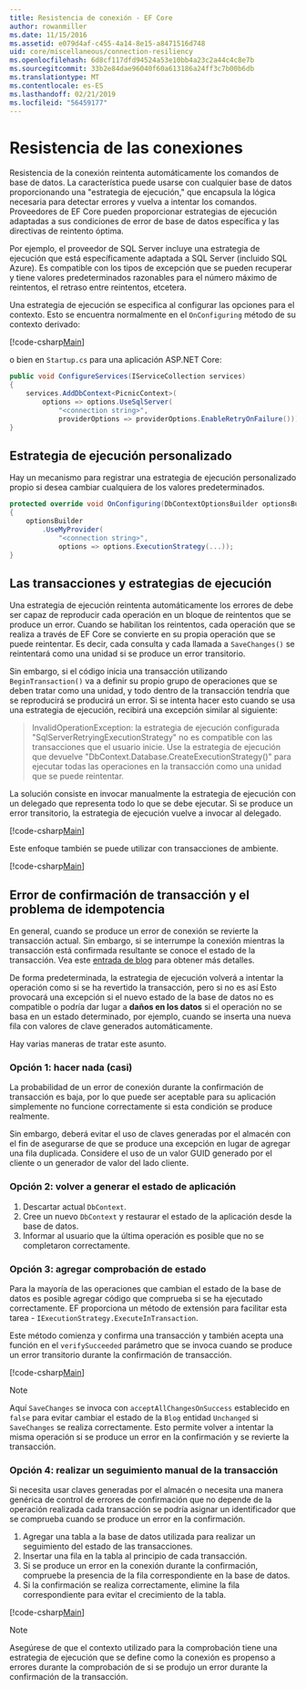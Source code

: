 ```yaml
---
title: Resistencia de conexión - EF Core
author: rowanmiller
ms.date: 11/15/2016
ms.assetid: e079d4af-c455-4a14-8e15-a8471516d748
uid: core/miscellaneous/connection-resiliency
ms.openlocfilehash: 6d8cf117dfd94524a53e10bb4a23c2a44c4c8e7b
ms.sourcegitcommit: 33b2e84dae96040f60a613186a24ff3c7b00b6db
ms.translationtype: MT
ms.contentlocale: es-ES
ms.lasthandoff: 02/21/2019
ms.locfileid: "56459177"
---
```

# <a name="connection-resiliency"></a>Resistencia de las conexiones

Resistencia de la conexión reintenta automáticamente los comandos de base de datos. La característica puede usarse con cualquier base de datos proporcionando una "estrategia de ejecución," que encapsula la lógica necesaria para detectar errores y vuelva a intentar los comandos. Proveedores de EF Core pueden proporcionar estrategias de ejecución adaptadas a sus condiciones de error de base de datos específica y las directivas de reintento óptima.

Por ejemplo, el proveedor de SQL Server incluye una estrategia de ejecución que está específicamente adaptada a SQL Server (incluido SQL Azure). Es compatible con los tipos de excepción que se pueden recuperar y tiene valores predeterminados razonables para el número máximo de reintentos, el retraso entre reintentos, etcetera.

Una estrategia de ejecución se especifica al configurar las opciones para el contexto. Esto se encuentra normalmente en el `OnConfiguring` método de su contexto derivado:

[!code-csharp[Main](../../../samples/core/Miscellaneous/ConnectionResiliency/Program.cs#OnConfiguring)]

o bien en `Startup.cs` para una aplicación ASP.NET Core:

``` csharp
public void ConfigureServices(IServiceCollection services)
{
    services.AddDbContext<PicnicContext>(
        options => options.UseSqlServer(
            "<connection string>",
            providerOptions => providerOptions.EnableRetryOnFailure()));
}
```

## <a name="custom-execution-strategy"></a>Estrategia de ejecución personalizado

Hay un mecanismo para registrar una estrategia de ejecución personalizado propio si desea cambiar cualquiera de los valores predeterminados.

``` csharp
protected override void OnConfiguring(DbContextOptionsBuilder optionsBuilder)
{
    optionsBuilder
        .UseMyProvider(
            "<connection string>",
            options => options.ExecutionStrategy(...));
}
```

## <a name="execution-strategies-and-transactions"></a>Las transacciones y estrategias de ejecución

Una estrategia de ejecución reintenta automáticamente los errores de debe ser capaz de reproducir cada operación en un bloque de reintentos que se produce un error. Cuando se habilitan los reintentos, cada operación que se realiza a través de EF Core se convierte en su propia operación que se puede reintentar. Es decir, cada consulta y cada llamada a `SaveChanges()` se reintentará como una unidad si se produce un error transitorio.

Sin embargo, si el código inicia una transacción utilizando `BeginTransaction()` va a definir su propio grupo de operaciones que se deben tratar como una unidad, y todo dentro de la transacción tendría que se reproducirá se producirá un error. Si se intenta hacer esto cuando se usa una estrategia de ejecución, recibirá una excepción similar al siguiente:

> InvalidOperationException: la estrategia de ejecución configurada "SqlServerRetryingExecutionStrategy" no es compatible con las transacciones que el usuario inicie. Use la estrategia de ejecución que devuelve "DbContext.Database.CreateExecutionStrategy()" para ejecutar todas las operaciones en la transacción como una unidad que se puede reintentar.

La solución consiste en invocar manualmente la estrategia de ejecución con un delegado que representa todo lo que se debe ejecutar. Si se produce un error transitorio, la estrategia de ejecución vuelve a invocar al delegado.

[!code-csharp[Main](../../../samples/core/Miscellaneous/ConnectionResiliency/Program.cs#ManualTransaction)]

Este enfoque también se puede utilizar con transacciones de ambiente.

[!code-csharp[Main](../../../samples/core/Miscellaneous/ConnectionResiliency/Program.cs#AmbientTransaction)]

## <a name="transaction-commit-failure-and-the-idempotency-issue"></a>Error de confirmación de transacción y el problema de idempotencia

En general, cuando se produce un error de conexión se revierte la transacción actual. Sin embargo, si se interrumpe la conexión mientras la transacción está confirmada resultante se conoce el estado de la transacción. Vea este [entrada de blog](https://blogs.msdn.com/b/adonet/archive/2013/03/11/sql-database-connectivity-and-the-idempotency-issue.aspx) para obtener más detalles.

De forma predeterminada, la estrategia de ejecución volverá a intentar la operación como si se ha revertido la transacción, pero si no es así Esto provocará una excepción si el nuevo estado de la base de datos no es compatible o podría dar lugar a **daños en los datos** si el operación no se basa en un estado determinado, por ejemplo, cuando se inserta una nueva fila con valores de clave generados automáticamente.

Hay varias maneras de tratar este asunto.

### <a name="option-1---do-almost-nothing"></a>Opción 1: hacer nada (casi)

La probabilidad de un error de conexión durante la confirmación de transacción es baja, por lo que puede ser aceptable para su aplicación simplemente no funcione correctamente si esta condición se produce realmente.

Sin embargo, deberá evitar el uso de claves generadas por el almacén con el fin de asegurarse de que se produce una excepción en lugar de agregar una fila duplicada. Considere el uso de un valor GUID generado por el cliente o un generador de valor del lado cliente.

### <a name="option-2---rebuild-application-state"></a>Opción 2: volver a generar el estado de aplicación

1. Descartar actual `DbContext`.
2. Cree un nuevo `DbContext` y restaurar el estado de la aplicación desde la base de datos.
3. Informar al usuario que la última operación es posible que no se completaron correctamente.

### <a name="option-3---add-state-verification"></a>Opción 3: agregar comprobación de estado

Para la mayoría de las operaciones que cambian el estado de la base de datos es posible agregar código que comprueba si se ha ejecutado correctamente. EF proporciona un método de extensión para facilitar esta tarea - `IExecutionStrategy.ExecuteInTransaction`.

Este método comienza y confirma una transacción y también acepta una función en el `verifySucceeded` parámetro que se invoca cuando se produce un error transitorio durante la confirmación de transacción.

[!code-csharp[Main](../../../samples/core/Miscellaneous/ConnectionResiliency/Program.cs#Verification)]

> [!NOTE]
> Aquí `SaveChanges` se invoca con `acceptAllChangesOnSuccess` establecido en `false` para evitar cambiar el estado de la `Blog` entidad `Unchanged` si `SaveChanges` se realiza correctamente. Esto permite volver a intentar la misma operación si se produce un error en la confirmación y se revierte la transacción.

### <a name="option-4---manually-track-the-transaction"></a>Opción 4: realizar un seguimiento manual de la transacción

Si necesita usar claves generadas por el almacén o necesita una manera genérica de control de errores de confirmación que no depende de la operación realizada cada transacción se podría asignar un identificador que se comprueba cuando se produce un error en la confirmación.

1. Agregar una tabla a la base de datos utilizada para realizar un seguimiento del estado de las transacciones.
2. Insertar una fila en la tabla al principio de cada transacción.
3. Si se produce un error en la conexión durante la confirmación, compruebe la presencia de la fila correspondiente en la base de datos.
4. Si la confirmación se realiza correctamente, elimine la fila correspondiente para evitar el crecimiento de la tabla.

[!code-csharp[Main](../../../samples/core/Miscellaneous/ConnectionResiliency/Program.cs#Tracking)]

> [!NOTE]
> Asegúrese de que el contexto utilizado para la comprobación tiene una estrategia de ejecución que se define como la conexión es propenso a errores durante la comprobación de si se produjo un error durante la confirmación de la transacción.
